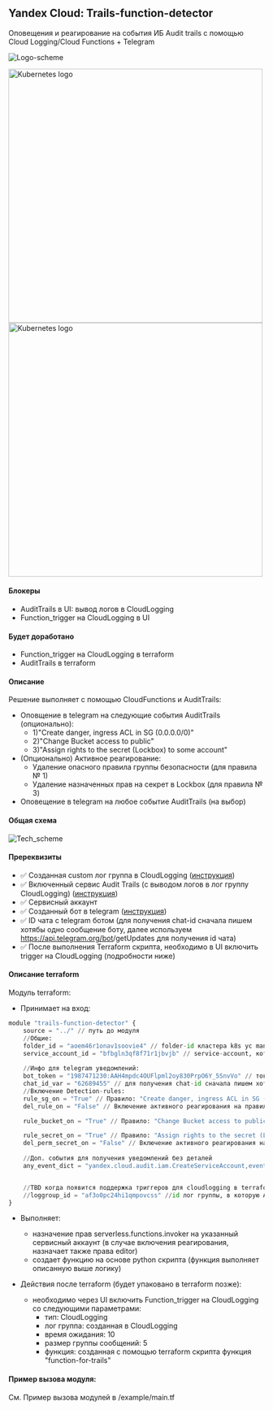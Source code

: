 ## Yandex Cloud: Trails-function-detector
Оповещения и реагирование на события ИБ Audit trails с помощью Cloud Logging/Cloud Functions + Telegram

![Logo-scheme](https://user-images.githubusercontent.com/85429798/132173603-0fde1851-2572-404a-82a0-33034e16d0ea.png)

<a href="https://kubernetes.io/">
    <img src="https://user-images.githubusercontent.com/85429798/132173624-89b9fc81-aea0-43ac-a30b-fc354ab3659c.png"
         alt="Kubernetes logo" title="Kubernetes" height="500" width="500" />
</a></br>

<a href="https://kubernetes.io/">
    <img src="https://user-images.githubusercontent.com/85429798/132173630-c34a6bd9-7e39-472e-8199-6a334fa0753d.png"
         alt="Kubernetes logo" title="Kubernetes" height="500" width="500" />
</a></br>



#### Блокеры
- AuditTrails в UI: вывод логов в CloudLogging
- Function_trigger на CloudLogging в UI

#### Будет доработано
- Function_trigger на CloudLogging в terraform 
- AuditTrails в terraform

#### Описание 
Решение выполняет c помощью CloudFunctions и AuditTrails:

- Оповщение в telegram на следующие события AuditTrails (опционально):
    - 1)"Create danger, ingress ACL in SG (0.0.0.0/0)"
    - 2)"Change Bucket access to public"
    - 3)"Assign rights to the secret (Lockbox) to some account"
- (Опционально) Активное реагирование:
    - Удаление опасного правила группы безопасности (для правила № 1)
    - Удаление назначенных прав на секрет в Lockbox (для правила № 3)
- Оповещение в telegram на любое событие AuditTrails (на выбор)

#### Общая схема 

![Tech_scheme](https://user-images.githubusercontent.com/85429798/132173681-8c32b75f-ebf5-4c98-ba5f-bc90ea482d07.png)

#### Пререквизиты
- :white_check_mark: Созданная custom лог группа в CloudLogging ([инструкция](https://cloud.yandex.ru/docs/logging/operations/create-group))
- :white_check_mark: Включенный сервис Audit Trails (с выводом логов в лог группу CloudLogging) ([инструкция](https://cloud.yandex.ru/docs/audit-trails/quickstart))
- :white_check_mark: Сервисный аккаунт
- :white_check_mark: Созданный бот в telegram ([инструкция](https://tlgrm.ru/docs/bots#kak-sozdat-bota))
- :white_check_mark: ID чата с telegram ботом (для получения chat-id сначала пишем хотябы одно сообщение боту, далее используем https://api.telegram.org/bot<token>/getUpdates для получения id чата)
- :white_check_mark: После выполнения Terraform скрипта, необходимо в UI включить trigger на CloudLogging (подробности ниже)


#### Описание terraform 
Модуль terraform:
- Принимает на вход: 

```Python
module "trails-function-detector" {
    source = "../" // путь до модуля
    //Общие:
    folder_id = "aoem46r1onav1soovie4" // folder-id кластера k8s yc managed-kubernetes cluster get --id <ID кластера> --format=json | jq  .folder_id
    service_account_id = "bfbgln3qf8f71r1jbvjb" // service-account, которому будут назначены права: serverless.functions.invoker
    
    //Инфо для telegram уведомлений:
    bot_token = "1987471230:AAH4mpdc4OUFlpml2oy830PrpO6Y_5SnvVo" // токен telegram бота для отправки уведомлений (Для того, чтобы получить токен https://proglib.io/p/telegram-bot)
    chat_id_var = "62689455" // для получения chat-id сначала пишем хоть одно сообщение боту, далее используем https://api.telegram.org/bot<token>/getUpdates для получения
    //Включение Detection-rules:
    rule_sg_on = "True" // Правило: "Create danger, ingress ACL in SG (0.0.0.0/0)" (если не требуется то выставить в False)
    del_rule_on = "False" // Включение активного реагирования на правило rule_sg_on: удаляет опасное правило группы безопасности

    rule_bucket_on = "True" // Правило: "Change Bucket access to public" (если не требуется то выставить в False)

    rule_secret_on = "True" // Правило: "Assign rights to the secret (Lockbox) to some account" (если не требуется то выставить в False)
    del_perm_secret_on = "False" // Включение активного реагирования на правило rule_secret_on: удаляет назначенные права на секрет в Lockbox
    
    //Доп. события для получения уведомлений без деталей
    any_event_dict = "yandex.cloud.audit.iam.CreateServiceAccount,event2" // оставить как есть, если не требуется, либо "yandex.cloud.audit.iam.CreateServiceAccount,event2", названия событий, можно получить https://cloud.yandex.ru/docs/audit-trails/concepts/events


    //TBD когда появится поддержка триггеров для cloudlogging в terraform
    //loggroup_id = "af3o0pc24hi1qmpovcss" //id лог группы, в которую AuditTrails пишет события (можно посмотреть в CloudLogging, создавалась при создании трейла)
}
```

- Выполняет: 
	- назначение прав serverless.functions.invoker на указанный сервисный аккаунт (в случае включения реагирования, назначает также права editor)
    - создает функцию на основе python скрипта (функция выполняет описанную выше логику)

- Действия после terraform (будет упаковано в terraform позже):
    - необходимо через UI включить Function_trigger на CloudLogging со следующими параметрами:
        - тип: CloudLogging
        - лог группа: созданная в CloudLogging
        - время ожидания: 10
        - размер группы сообщений: 5
        - функция: созданная с помощью terraform скрипта функция "function-for-trails"


#### Пример вызова модуля:
См. Пример вызова модулей в /example/main.tf 

